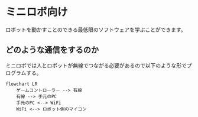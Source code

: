 # ミニロボ向け

ロボットを動かすことのできる最低限のソフトウェアを学ぶことができます。


## どのような通信をするのか
ミニロボでは人とロボットが無線でつながる必要があるので以下のような形でプログラムする。
```mermaid
flowchart LR
    ゲームコントローラー --> 有線
    有線 --> 手元のPC
    手元のPC <--> WiFi
    WiFi <--> ロボット側のマイコン
```